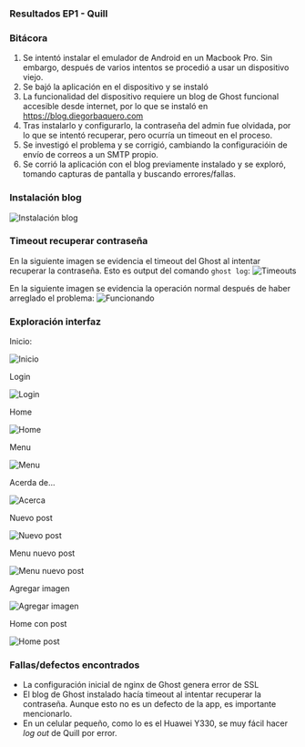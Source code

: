 ### Resultados EP1 - Quill

### Bitácora
1. Se intentó instalar el emulador de Android en un Macbook Pro. Sin embargo, después de varios intentos se procedió a usar un dispositivo viejo.
2. Se bajó la aplicación en el dispositivo y se instaló
3. La funcionalidad del dispositivo requiere un blog de Ghost funcional accesible desde internet, por lo que se instaló en https://blog.diegorbaquero.com
4. Tras instalarlo y configurarlo, la contraseña del admin fue olvidada, por lo que se intentó recuperar, pero ocurría un timeout en el proceso.
5. Se investigó el problema y se corrigió, cambiando la configuracióin de envío de correos a un SMTP propio.
6. Se corrió la aplicación con el blog previamente instalado y se exploró, tomando capturas de pantalla y buscando errores/fallas.

### Instalación blog
![Instalación blog](Instalación_blog.jpg)

### Timeout recuperar contraseña

En la siguiente imagen se evidencia el timeout del Ghost al intentar recuperar la contraseña. Esto es output del comando `ghost log`:
![Timeouts](Timeouts_recuperar.jpg)

En la siguiente imagen se evidencia la operación normal después de haber arreglado el problema:
![Funcionando](Funcionando.jpg)

### Exploración interfaz

Inicio:

![Inicio](Inicio.jpeg)

Login

![Login](Login.jpeg)

Home

![Home](Home.jpeg)

Menu

![Menu](Menu.jpeg)

Acerda de...

![Acerca](Acerca.jpeg)

Nuevo post

![Nuevo post](Nuevo_post.jpeg)

Menu nuevo post

![Menu nuevo post](Menu_nuevo_post.jpeg)

Agregar imagen

![Agregar imagen](Agregar_imagen.jpeg)

Home con post

![Home post](Home_post.jpeg)

### Fallas/defectos encontrados
- La configuración inicial de nginx de Ghost genera error de SSL
- El blog de Ghost instalado hacía timeout al intentar recuperar la contraseña. Aunque esto no es un defecto de la app, es importante mencionarlo.
- En un celular pequeño, como lo es el Huawei Y330, se muy fácil hacer *log out* de Quill por error.
